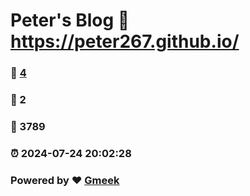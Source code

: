 # Peter's Blog :link: https://peter267.github.io/ 
### :page_facing_up: [4](https://peter267.github.io//tag.html) 
### :speech_balloon: 2 
### :hibiscus: 3789 
### :alarm_clock: 2024-07-24 20:02:28 
### Powered by :heart: [Gmeek](https://github.com/Meekdai/Gmeek)
